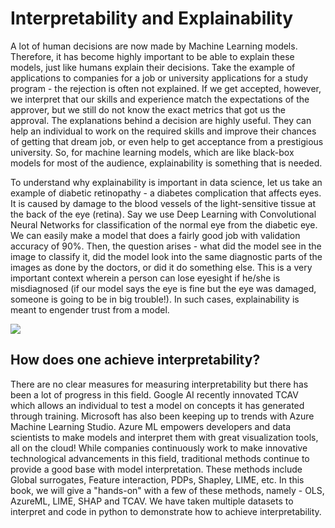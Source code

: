 # Interpretability and Explainability

A lot of human decisions are now made by Machine Learning models. Therefore, it has become highly important to be able to explain these models, just like humans explain their decisions. Take the example of applications to companies for a job or university applications for a study program - the rejection is often not explained. If we get accepted, however, we interpret that our skills and experience match the expectations of the approver, but we still do not know the exact metrics that got us the approval. The explanations behind a decision are highly useful. They can help an individual to work on the required skills and improve their chances of getting that dream job, or even help to get acceptance from a prestigious university. So, for machine learning models, which are like black-box models for most of the audience, explainability is something that is needed.

To understand why explainability is important in data science, let us take an example of diabetic retinopathy - a diabetes complication that affects eyes. It is caused by damage to the blood vessels of the light-sensitive tissue at the back of the eye \(retina\). Say we use Deep Learning with Convolutional Neural Networks for classification of the normal eye from the diabetic eye. We can easily make a model that does a fairly good job with validation accuracy of 90%. Then, the question arises - what did the model see in the image to classify it, did the model look into the same diagnostic parts of the images as done by the doctors, or did it do something else. This is a very important context wherein a person can lose eyesight if he/she is misdiagnosed \(if our model says the eye is fine but the eye was damaged, someone is going to be in big trouble!\). In such cases, explainability is meant to engender trust from a model.

![](https://lh4.googleusercontent.com/FtmX_tsjJEDYDK-kTuYCqdxp38hECeibPZFDjgGUSfwU2WAlTPZRxhdKNhDLhuF-6Y8dUI0LAMxBcpbx5Lg4R3KqR54OLIwbRGyr-ZC7_sTJNeSP4H6vRx6JFmwnbL_l0v1xdiE0)

### 

## How does one achieve interpretability? 

There are no clear measures for measuring interpretability but there has been a lot of progress in this field. Google AI recently innovated TCAV which allows an individual to test a model on concepts it has generated through training. Microsoft has also been keeping up to trends with Azure Machine Learning Studio. Azure ML empowers developers and data scientists to make models and interpret them with great visualization tools, all on the cloud! While companies continuously work to make innovative technological advancements in this field, traditional methods continue to provide a good base with model interpretation. These methods include Global surrogates, Feature interaction, PDPs, Shapley, LIME, etc.  In this book, we will give a "hands-on" with a few of these methods, namely - OLS, AzureML, LIME, SHAP and TCAV. We have taken multiple datasets to interpret and code in python to demonstrate how to achieve interpretability. 

